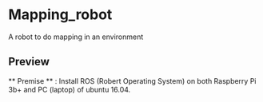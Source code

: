 # Mapping_robot
 A robot to do mapping in an environment

## Preview 

** Premise ** : Install ROS (Robert Operating System) on both Raspberry Pi 3b+ and PC (laptop) of ubuntu 16.04. 

